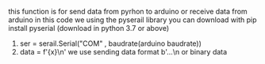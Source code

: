 this function is for send data from pyrhon to arduino or receive data from arduino 
in this code we using the pyserail library you can download with pip install pyserial (download in python 3.7 or above)


1. ser = serail.Serial("COM" , baudrate(arduino baudrate))
2. data = f'{x}\n' we use sending data format b'...\n or binary data 

